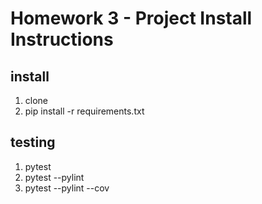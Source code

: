 # Homework 3 - Project Install Instructions

## install

1. clone
2. pip install -r requirements.txt

## testing

1. pytest
2. pytest --pylint
3. pytest --pylint --cov
